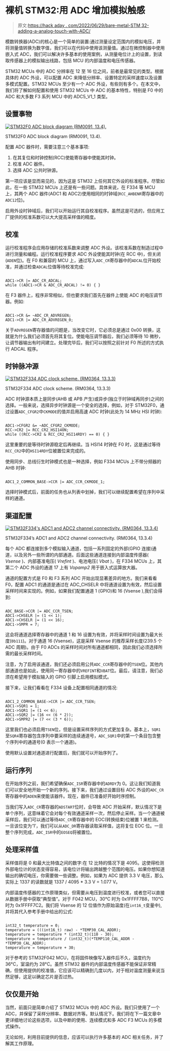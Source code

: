 # 裸机 STM32:用 ADC 增加模拟触感

> 原文:[https://hack aday . com/2022/06/29/bare-metal-STM 32-adding-a-analog-touch-with-ADC/](https://hackaday.com/2022/06/29/bare-metal-stm32-adding-an-analog-touch-with-adcs/)

模数转换器(ADC)的核心是一个简单的装置:通过测量设定范围内的模拟电压，并将测量值转换为数字值，我们可以在代码中使用该测量值。通过在微控制器中使用嵌入式 ADC，我们可以解决许多基本的使用案例，从测量电位计上的设置，到读取传感器上的模拟输出线路，包括 MCU 的内部温度和电压传感器。

STM32 MCUs 中的 ADC 分辨率在 12 至 16 位之间，前者是最常见的类型。根据具体的 ADC 外设，可以配置 ADC 来降低分辨率、设置特定的采样速度以及设置多模式配置。STM32 MCUs 至少有一个 ADC 外设，有些则有多个。在本文中，我们将了解如何配置和使用 STM32 MCUs 中 ADC 的基本特性，特别是 F0 中的 ADC 和大多数 F3 系列 MCU 中的 ADC5_V1_1 类型。

## 设置事物

[![STM32F0 ADC block diagram (RM0091, 13.4).](../Images/524a6b23a309bcfcd8f7a452fba4b5a2.png)](https://hackaday.com/wp-content/uploads/2022/06/stm32f0_adc_block_diagram.png)

STM32F0 ADC block diagram (RM0091, 13.4).

配置 ADC 器件时，需要注意三个基本事项:

1.  在其复位和时钟控制(RCC)使能寄存器中使能其时钟。
2.  校准 ADC 器件。
3.  选择 ADC 公共时钟源。

第一项应该是显而易见的，因为这是 STM32 上任何其它外设的标准程序。尽管如此，在一些 STM32 MCUs 上还是有一些问题。具体来说，在 F334 等 MCU 上，其两个 ADC 器件(ADC1 和 ADC2)使用相同的时钟域(`RCC_AHBENR`寄存器中的`ADC12`位)。

启用外设时钟域后，我们可以开始运行其自校准程序。虽然这是可选的，但应用工厂提供的校准系数可以大大提高采样值的精度。

## 校准

运行校准程序会应用存储的校准系数来调整 ADC 外设。该校准系数在制造过程中进行测量和编程。运行校准程序要求 ADC 外设使能其时钟(在 RCC 中)，但关闭(`ADEN`位)。在 F0 和兼容的 MCU 上，通过写入`ADC_CR`寄存器中的`ADCAL`位开始校准，并通过检查`ADCAL`位值等待校准完成:

```

ADC1->CR |= ADC_CR_ADCAL;
while ((ADC1->CR & ADC_CR_ADCAL) != 0) { }

```

在 F3 器件上，程序非常相似，但也要求我们首先在器件上使能 ADC 的电压调节器。例如:

```

ADC1->CR &= ~ADC_CR_ADVREGEN;
ADC1->CR |= ADC_CR_ADVREGEN_0; 

```

关于`ADVREGEN`寄存器值的问题是，当改变它时，它必须总是通过 0x00 转换，这就是为什么我们必须首先将其复位。使能电压调节器后，我们必须等待 10 微秒，让调节器输出有时间建立。处理完毕后，我们可以按照之前针对 F0 所述的方式执行 ADCAL 程序。

## 时钟脉冲源

[![STM32F334 ADC clock scheme. (RM0364, 13.3.3)](../Images/3132ed0d6ae10d38b7a5306ff612af55.png)](https://hackaday.com/wp-content/uploads/2022/06/stm32f334_adc_clock_scheme.png)

STM32F334 ADC clock scheme. (RM0364, 13.3.3)

ADC 时钟源本质上是同步(AHB 或 APB 产生)或异步(独立于时钟域再同步)之间的选择。一般来说，选择异步时钟源是一个安全的选择，例如，对于 STM32F0，通过设置`ADC_CFGR2`中`CKMODE`的值并启用高速 ADC 时钟(此处为 14 MHz HSI 时钟):

```

ADC1->CFGR2 &= ~ADC_CFGR2_CKMODE;
RCC->CR2 |= RCC_CR2_HSI14ON;
while ((RCC->CR2 & RCC_CR2_HSI14RDY) == 0) { }

```

这里重要的是等待时钟源稳定后再继续。当 HSI14 时钟在 F0 时，这是通过等待`RCC_CR2`中的`HSI14RDY`位被置位来完成的。

使用同步、总线衍生时钟模式也是一种选择，例如 F334 MCUs 上不带分频器的 AHB 时钟:

```

ADC1_2_COMMON_BASE->CCR |= ADC_CCR_CKMODE_1;

```

选择时钟模式后，前面的任务也从列表中划掉，我们可以继续配置希望在序列中采样的通道。

## 渠道配置

[![STM32F334's ADC1 and ADC2 channel connectivity. (RM0364, 13.3.4)](../Images/4e3ffee5d0a32fe0f856b55e0bf9696b.png)](https://hackaday.com/wp-content/uploads/2022/06/stm32f334_adc1_adc2_connectivity.png)

STM32F334’s ADC1 and ADC2 channel connectivity. (RM0364, 13.3.4)

每个 ADC 都连接到多个模拟输入通道，包括一系列固定的外部(GPIO 连接)通道，以及另外一些所谓的内部通道。后面这些通道连接到内部温度传感器( *Vsense* )、内部基准电压( *Vrefint* )、电池电压( *Vbat* )，在 F334 MCUs 上，其第二个 ADC 外设的通道 17 上有 *Vopamp2* 用于嵌入式运算放大器。

通道的配置方式是 F0 和 F3 系列 ADC 开始出现显著差异的地方。我们来看看 F0，配置 ADC1 的通道是通过在 ADC_CHSELR 中将通道设置为有效，然后设置采样时间来实现的。例如，如果我们配置通道 1 (GPIO)和 16 (Vsense ),我们会得到:

```

ADC_BASE->CCR |= ADC_CCR_TSEN;
ADC1->CHSELR |= (1 << 1); 
ADC1->CHSELR |= (1 << 16); 
ADC1->SMPR = 7;

```

这会将通道选择寄存器中的通道 1 和 16 设置为有效，并将采样时间设置为最大长度(`0b111`)。对于通道 16 (Vsense)，这是采样 Vsense 的推荐采样长度(239.5 个 ADC 周期)。由于 F0 ADCs 的采样时间对所有通道都相同，因此我们必须选择所需的最长采样时间。

注意，为了启用该通道，我们还必须启用公共`ADC_CCR`寄存器中的`TSEN`位。其他内部通道也是如此，使用同一寄存器中的`VREFINT`和`VBAT`位。最后，请注意，我们必须在希望用于模拟输入的 GPIO 引脚上启用模拟模式。

接下来，让我们看看在 F334 设备上配置相同通道的情况:

```

ADC1_2_COMMON_BASE->CCR |= ADC_CCR_TSEN;
ADC1->SQR1 = 1;
ADC1->SQR1 |= (1 << 6);
ADC1->SQR2 |= (16 << (6 * 2));
ADC1->SMPR2 |= (7 << (3 * 6));

```

这里我们也必须启用`TSEN`位，但是设置采样序列的方式更加复杂。基本上，`SQR1`至`SQR4`寄存器包含序列中要采样的连续通道号，`ADC_SQR1`中的第一个条目包含整个序列中的通道号(0 表示一个通道)。

使用默认设置对通道进行配置后，我们就可以开始序列了。

## 运行序列

在开始序列之前，我们希望确保`ADC_ISR`寄存器中的`ADRDY`为 0。这让我们知道我们可以安全地开始一个新的序列。接下来，我们通过设置目标 ADC 外设的`ADC_CR`寄存器中的`ADEN`来使能该器件。现在，器件已准备好开始时序控制。

当我们写入`ADC_CR`寄存器的`ADSTART`位时，会导致 ADC 开始采样，默认情况下是单个序列，这意味着它会对每个有效通道采样一次，然后停止采样。当一个通道被采样后，我们可以通过等待`ADC_CR`寄存器中的 EOC(转换结束)位被置 1 来检测。一旦该位变为‘1’，我们可以从`ADC_DR`寄存器读取采样值，这将复位 EOC 位。一旦整个序列完成，`ADC_ISR`中的`EOSEQ`将被置位。

## 处理采样值

采样值将是 0 和最大比特值之间的数字:在 12 比特的情况下是 4095。这使得检测外部电位计的状态变得容易，该电位计将输出跨越整个范围的电压。如果你想知道输出的确切电压，你需要做一些调整。例如，如果为 ADC 提供 3.3 V 电压，那么实际上 1337 的读数就是 1337 / 4095 * 3.3 V = 1.077 V。

内部温度传感器的工作原理类似，但需要从电压到温度进行校准，或者您可以直接从数据手册中获取“典型值”。对于 F042 MCU，30°C 时为 0x1FFFF7B8，110°C 时为 0x1FFFF7C2。我们将 Vsense 的 12 位值作为原始温度(在`int16_t`变量中),并将其代入参考手册中给出的公式:

```

int32_t temperature = 0;
temperature = (((int16_t) raw) - *TEMP30_CAL_ADDR);
temperature = temperature * (int32_t)(110 - 30);
temperature = temperature / (int32_t)(*TEMP110_CAL_ADDR - *TEMP30_CAL_ADDR);
temperature = temperature + 30;

```

对于参考的 STM32F042 MCU，在将固件映像写入器件后不久，温度约为 36°C，室温约为 28°C。虽然 STM32 器件的内部温度传感器不能保证非常精确，但使用提供的校准值，它应该可以精确到几度以内，对于相对温度测量来说当然足够，这足以确定芯片是否过热。

## 仅仅是开始

当然，前面只是简单介绍了 STM32 MCUs 中的 ADC 外设。我们只使用了一个 ADC，并保留了采样分辨率、数据对齐等。默认情况下。我们将在下一篇文章中更详细地讨论这些选项，以及中断的使用、连续模式和多 ADC F3 MCUs 的多模式操作。

无论如何，利用目前提供的信息，应该可以执行许多基本的 ADC 相关任务，并了解其工作原理。